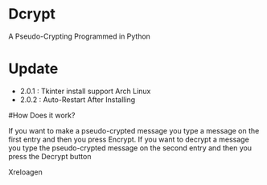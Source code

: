 # Dcrypt
A Pseudo-Crypting Programmed in Python

# Update

- 2.0.1 : Tkinter install support Arch Linux
- 2.0.2 : Auto-Restart After Installing

#How Does it work?

If you want to make a pseudo-crypted message you type a message on the first entry and then you press Encrypt.
If you want to decrypt a message you type the pseudo-crypted message on the second entry and then you press the Decrypt button

Xreloagen


